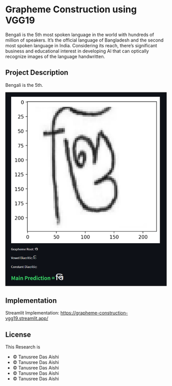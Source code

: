 # Grapheme Construction using VGG19

Bengali is the 5th most spoken language in the world with hundreds of million of speakers. It’s the official language of Bangladesh and the second most spoken language in India. Considering its reach, there’s significant business and educational interest in developing AI that can optically recognize images of the language handwritten.

## Project Description
Bengali is the 5th.

![alt text](https://github.com/samanjoy2/vgg19_grapheme_construction/blob/main/Capture.PNG?raw=true)


## Implementation

Streamlit Implementation: https://grapheme-construction-vgg19.streamlit.app/

## License

This Research is
- © Tanusree Das Aishi
- © Tanusree Das Aishi
- © Tanusree Das Aishi
- © Tanusree Das Aishi
- © Tanusree Das Aishi
